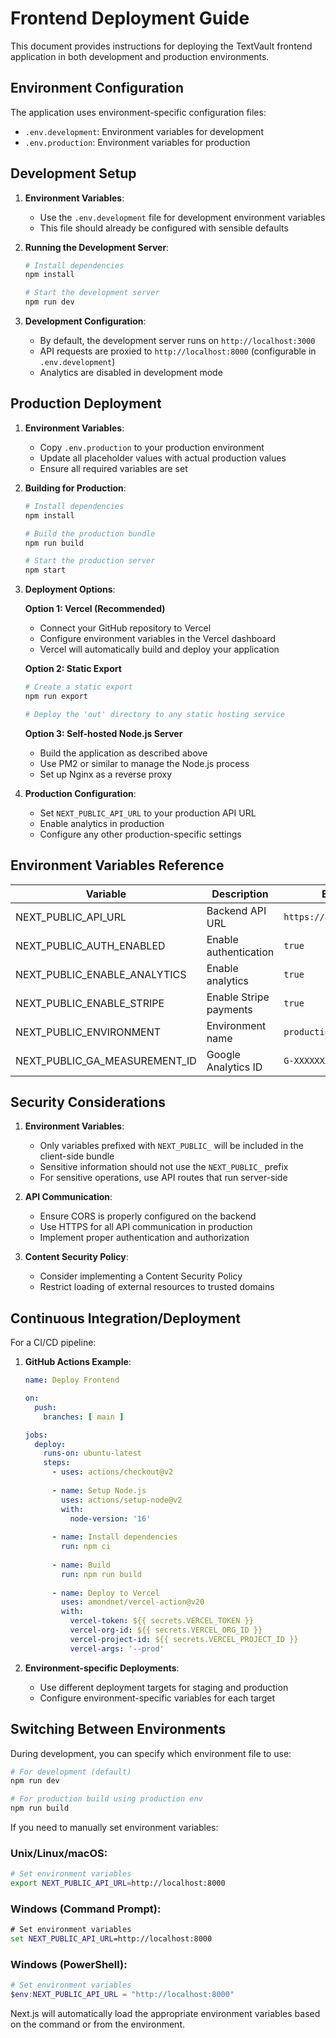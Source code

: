 # Frontend Deployment Guide

This document provides instructions for deploying the TextVault frontend application in both development and production environments.

## Environment Configuration

The application uses environment-specific configuration files:

- `.env.development`: Environment variables for development
- `.env.production`: Environment variables for production

## Development Setup

1. **Environment Variables**:
   - Use the `.env.development` file for development environment variables
   - This file should already be configured with sensible defaults

2. **Running the Development Server**:
   ```bash
   # Install dependencies
   npm install
   
   # Start the development server
   npm run dev
   ```

3. **Development Configuration**:
   - By default, the development server runs on `http://localhost:3000`
   - API requests are proxied to `http://localhost:8000` (configurable in `.env.development`)
   - Analytics are disabled in development mode

## Production Deployment

1. **Environment Variables**:
   - Copy `.env.production` to your production environment
   - Update all placeholder values with actual production values
   - Ensure all required variables are set

2. **Building for Production**:
   ```bash
   # Install dependencies
   npm install
   
   # Build the production bundle
   npm run build
   
   # Start the production server
   npm start
   ```

3. **Deployment Options**:

   **Option 1: Vercel (Recommended)**
   - Connect your GitHub repository to Vercel
   - Configure environment variables in the Vercel dashboard
   - Vercel will automatically build and deploy your application

   **Option 2: Static Export**
   ```bash
   # Create a static export
   npm run export
   
   # Deploy the 'out' directory to any static hosting service
   ```

   **Option 3: Self-hosted Node.js Server**
   - Build the application as described above
   - Use PM2 or similar to manage the Node.js process
   - Set up Nginx as a reverse proxy

4. **Production Configuration**:
   - Set `NEXT_PUBLIC_API_URL` to your production API URL
   - Enable analytics in production
   - Configure any other production-specific settings

## Environment Variables Reference

| Variable | Description | Example |
|----------|-------------|---------|
| NEXT_PUBLIC_API_URL | Backend API URL | `https://api.example.com` |
| NEXT_PUBLIC_AUTH_ENABLED | Enable authentication | `true` |
| NEXT_PUBLIC_ENABLE_ANALYTICS | Enable analytics | `true` |
| NEXT_PUBLIC_ENABLE_STRIPE | Enable Stripe payments | `true` |
| NEXT_PUBLIC_ENVIRONMENT | Environment name | `production` |
| NEXT_PUBLIC_GA_MEASUREMENT_ID | Google Analytics ID | `G-XXXXXXXXXX` |

## Security Considerations

1. **Environment Variables**:
   - Only variables prefixed with `NEXT_PUBLIC_` will be included in the client-side bundle
   - Sensitive information should not use the `NEXT_PUBLIC_` prefix
   - For sensitive operations, use API routes that run server-side

2. **API Communication**:
   - Ensure CORS is properly configured on the backend
   - Use HTTPS for all API communication in production
   - Implement proper authentication and authorization

3. **Content Security Policy**:
   - Consider implementing a Content Security Policy
   - Restrict loading of external resources to trusted domains

## Continuous Integration/Deployment

For a CI/CD pipeline:

1. **GitHub Actions Example**:
   ```yaml
   name: Deploy Frontend
   
   on:
     push:
       branches: [ main ]
   
   jobs:
     deploy:
       runs-on: ubuntu-latest
       steps:
         - uses: actions/checkout@v2
         
         - name: Setup Node.js
           uses: actions/setup-node@v2
           with:
             node-version: '16'
             
         - name: Install dependencies
           run: npm ci
           
         - name: Build
           run: npm run build
           
         - name: Deploy to Vercel
           uses: amondnet/vercel-action@v20
           with:
             vercel-token: ${{ secrets.VERCEL_TOKEN }}
             vercel-org-id: ${{ secrets.VERCEL_ORG_ID }}
             vercel-project-id: ${{ secrets.VERCEL_PROJECT_ID }}
             vercel-args: '--prod'
   ```

2. **Environment-specific Deployments**:
   - Use different deployment targets for staging and production
   - Configure environment-specific variables for each target

## Switching Between Environments

During development, you can specify which environment file to use:

```bash
# For development (default)
npm run dev

# For production build using production env
npm run build
```

If you need to manually set environment variables:

### Unix/Linux/macOS:

```bash
# Set environment variables
export NEXT_PUBLIC_API_URL=http://localhost:8000
```

### Windows (Command Prompt):

```cmd
# Set environment variables
set NEXT_PUBLIC_API_URL=http://localhost:8000
```

### Windows (PowerShell):

```powershell
# Set environment variables
$env:NEXT_PUBLIC_API_URL = "http://localhost:8000"
```

Next.js will automatically load the appropriate environment variables based on the command or from the environment.
